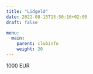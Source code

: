 ```yaml
---
title: "Lidgeld"
date: 2022-08-15T15:50:16+02:00
draft: false

menu:
  main:
    parent: clubinfo
    weight: 20
---
```


1000 EUR